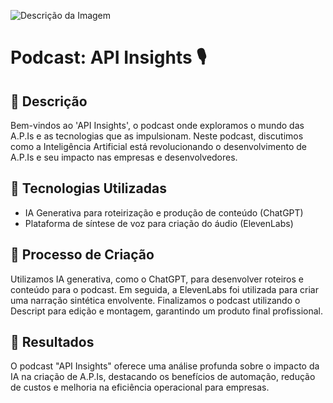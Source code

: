 
![Descrição da Imagem](https://encrypted-tbn0.gstatic.com/images?q=tbn:ANd9GcR4md2jUpbgfNAg7AoSRDwi0saJyCWlhx211w&s)

# Podcast: API Insights 🎙️

## 📒 Descrição
Bem-vindos ao 'API Insights', o podcast onde exploramos o mundo das A.P.Is e as tecnologias que as impulsionam. Neste podcast, discutimos como a Inteligência Artificial está revolucionando o desenvolvimento de A.P.Is e seu impacto nas empresas e desenvolvedores.

## 🤖 Tecnologias Utilizadas
- IA Generativa para roteirização e produção de conteúdo (ChatGPT)
- Plataforma de síntese de voz para criação do áudio (ElevenLabs)

## 🧐 Processo de Criação
Utilizamos IA generativa, como o ChatGPT, para desenvolver roteiros e conteúdo para o podcast. Em seguida, a ElevenLabs foi utilizada para criar uma narração sintética envolvente. Finalizamos o podcast utilizando o Descript para edição e montagem, garantindo um produto final profissional.

## 🚀 Resultados
O podcast "API Insights" oferece uma análise profunda sobre o impacto da IA na criação de A.P.Is, destacando os benefícios de automação, redução de custos e melhoria na eficiência operacional para empresas.
